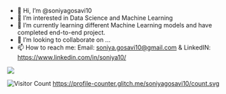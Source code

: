 - 👋 Hi, I’m @soniyagosavi10
- 👀 I’m interested in Data Science and Machine Learning
- 🌱 I’m currently learning different Machine Learning models and have completed end-to-end project.
- 💞️ I’m looking to collaborate on ...
- 📫 How to reach me: Email: soniya.gosavi10@gmail.com & LinkedIN: https://www.linkedin.com/in/soniya10/

<a href="https://hits.seeyoufarm.com"><img src="https://hits.seeyoufarm.com/api/count/incr/badge.svg?url=https%3A%2F%2Fgithub.com%2Fsoniyagosavi10&count_bg=%23C83D88&title_bg=%23555555&icon=&icon_color=%23C21313&title=Viewers&edge_flat=true"/></a> 

![Visitor Count](https://profile-counter.glitch.me/soniyagosavi10/count.svg) 
https://profile-counter.glitch.me/soniyagosavi10/count.svg
